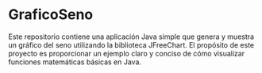 # GraficoSeno
Este repositorio contiene una aplicación Java simple que genera y muestra un gráfico del seno utilizando la biblioteca JFreeChart. El propósito de este proyecto es proporcionar un ejemplo claro y conciso de cómo visualizar funciones matemáticas básicas en Java.

